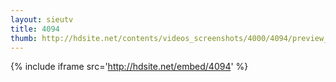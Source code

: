 ```yaml
---
layout: sieutv
title: 4094
thumb: http://hdsite.net/contents/videos_screenshots/4000/4094/preview_360p.mp4.jpg
---
```

{% include iframe src='http://hdsite.net/embed/4094' %}
 

